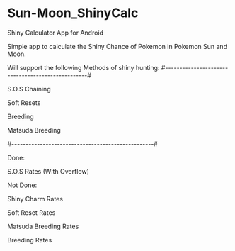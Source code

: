 # Sun-Moon_ShinyCalc
Shiny Calculator App for Android

Simple app to calculate the Shiny Chance of Pokemon in Pokemon Sun and Moon.

Will support the following Methods of shiny hunting:
#--------------------------------------------------#

 S.O.S Chaining
 
 Soft Resets
 
 Breeding
 
 Matsuda Breeding

#--------------------------------------------------#


Done:

S.O.S Rates (With Overflow)




Not Done:

Shiny Charm Rates

Soft Reset Rates

Matsuda Breeding Rates

Breeding Rates
